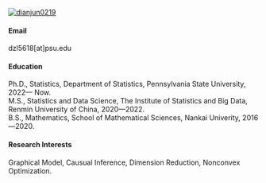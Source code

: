 

[![dianjun0219](https://img.shields.io/badge/senli1073-github-blue?logo=github)](https://github.com/DJLin0219)

#### Email
dzl5618[at]psu.edu

#### Education
Ph.D., Statistics, Department of Statistics, Pennsylvania State University, 2022— Now.\
M.S., Statistics and Data Science, The Institute of Statistics and Big Data, Renmin University of China, 2020—2022.\
B.S., Mathematics, School of Mathematical Sciences, Nankai Univerity, 2016—2020.

#### Research Interests
Graphical Model, Causual Inference, Dimension Reduction, Nonconvex Optimization.

